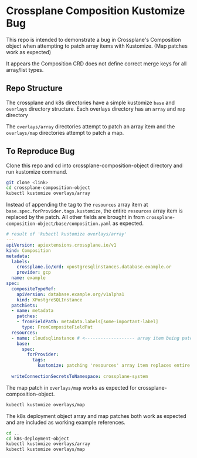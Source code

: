 # Crossplane Composition Kustomize Bug

This repo is intended to demonstrate a bug in Crossplane's Composition object when attempting to patch array items with Kustomize. (Map patches work as expected)

It appears the Composition CRD does not define correct merge keys for all array/list types.

## Repo Structure

The crossplane and k8s directories have a simple kustomize `base` and `overlays` directory structure. Each overlays directory has an `array` and `map` directory

The `overlays/array` directories attempt to patch an array item and the `overlays/map` directories attempt to patch a map. 


## To Reproduce Bug

Clone this repo and cd into crossplane-composition-object directory and run kustomize command.
```bash
git clone <link>
cd crossplane-composition-object
kubectl kustomize overlays/array
```
Instead of appending the tag to the `resources` array item at `base.spec.forProvider.tags.kustomize`, the entire `resources` array item is replaced by the patch. All other fields are brought in from `crossplane-composition-object/base/composition.yaml` as expected.

```yaml
# result of 'kubectl kustomize overlays/array'
---
apiVersion: apiextensions.crossplane.io/v1
kind: Composition
metadata:
  labels:
    crossplane.io/xrd: xpostgresqlinstances.database.example.or
    provider: gcp
  name: example
spec:
  compositeTypeRef:
    apiVersion: database.example.org/v1alpha1
    kind: XPostgreSQLInstance
  patchSets:
  - name: metadata
    patches:
    - fromFieldPath: metadata.labels[some-important-label]
      type: FromCompositeFieldPat
  resources:
  - name: cloudsqlinstance # <------------------- array item being patched
    base:
      spec:
        forProvider:
          tags:
            kustomize: patching 'resources' array item replaces entire item
    
  writeConnectionSecretsToNamespace: crossplane-system
```

The map patch in `overlays/map` works as expected for crossplane-composition-object.

```bash
kubectl kustomize overlays/map
```
The k8s deployment object array and map patches both work as expected and are included as working example references.
```bash
cd ..
cd k8s-deployment-object
kubectl kustomize overlays/array
kubectl kustomize overlays/map
```